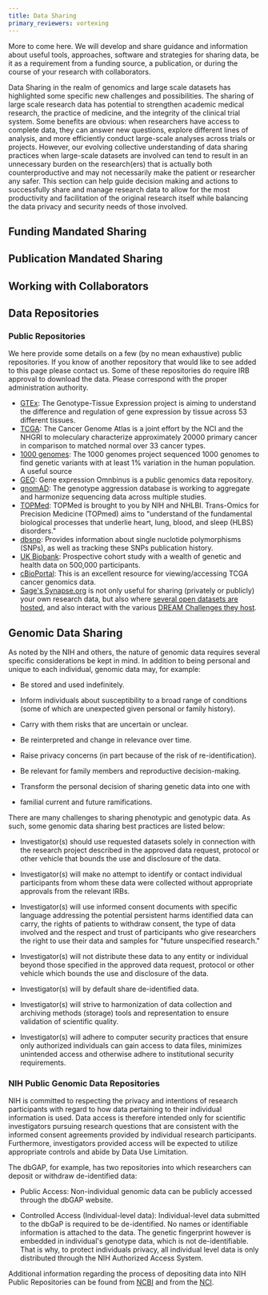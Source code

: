 ```yaml
---
title: Data Sharing
primary_reviewers: vortexing
---
```


More to come here.  We will develop and share guidance and information about useful tools, approaches, software and strategies for sharing data, be it as a requirement from a funding source, a publication, or during the course of your research with collaborators.  

Data Sharing in the realm of genomics and large scale datasets has highlighted some specific new challenges and possibilities. The sharing of large scale research data has potential to strengthen academic medical research, the
practice of medicine, and the integrity of the clinical trial system. Some benefits are obvious: when researchers have access to complete data, they can answer new questions, explore different lines of analysis, and more efficiently
conduct large-scale analyses across trials or projects. However, our evolving collective understanding of data sharing practices when large-scale datasets are involved can tend to result in an unnecessary burden on the
research(ers) that is actually both counterproductive and may not necessarily make the patient or researcher any safer. This section can help guide decision making and actions to successfully share and manage research data to allow for the most productivity and facilitation of the original research itself while balancing the data privacy and security needs of those involved.



## Funding Mandated Sharing




## Publication Mandated Sharing




## Working with Collaborators



## Data Repositories

### Public Repositories

We here provide some details on a few (by no mean exhaustive) public repositories. If you know of another repository that would like to see added to this page please contact us. Some of these repositories do require IRB approval to download the data. Please correspond with the proper administration authority. 

- [GTEx](https://gtexportal.org/home/): The Genotype-Tissue Expression  project is aiming to understand the difference and regulation of gene expression by tissue across 53 different tissues.
- [TCGA](https://www.cancer.gov/about-nci/organization/ccg/research/structural-genomics/tcga): The Cancer Genome Atlas is a joint effort by the NCI and the NHGRI to moleculary characterize approximately 20000 primary cancer in comparison to matched normal over 33 cancer types. 
- [1000 genomes](http://www.internationalgenome.org/home): The 1000 genomes project sequenced 1000 genomes to find genetic variants with at least 1% variation in the human population. A useful source
- [GEO](https://www.ncbi.nlm.nih.gov/geo/): Gene expression Omnbinus  is a public genomics data repository. 
- [gnomAD](https://gnomad.broadinstitute.org): The genotype aggression database  is working to aggregate and harmonize sequencing data across multiple studies. 
- [TOPMed](https://www.nhlbiwgs.org): TOPMed is brought to you by NIH and NHLBI. Trans-Omics for Precision Medicine (TOPmed) aims to "understand of the fundamental biological processes that underlie heart, lung, blood, and sleep (HLBS) disorders." 
- [dbsnp](https://www.ncbi.nlm.nih.gov/snp): Provides information about single nuclotide polymorphisms (SNPs), as well as tracking these SNPs publication history. 
- [UK Biobank](https://www.ukbiobank.ac.uk): Prospective cohort study with a wealth of genetic and health data on 500,000 participants. 
- [cBioPortal](http://www.cbioportal.org/):  This is an excellent resource for viewing/accessing TCGA cancer genomics data.  
- [Sage's Synapse.org](https://www.synapse.org/) is not only useful for sharing (privately or publicly) your own research data, but also where [several open datasets are hosted](https://www.synapse.org/#!StandaloneWiki:OpenResearchProjects), and also interact with the various [DREAM Challenges they host](http://dreamchallenges.org/).



## Genomic Data Sharing

As noted by the NIH and others, the nature of genomic data requires several specific considerations be kept in mind. In addition to being personal and unique to each individual, genomic data may, for example:

-   Be stored and used indefinitely.

-   Inform individuals about susceptibility to a broad range of conditions (some of which are unexpected given personal or family history).

-   Carry with them risks that are uncertain or unclear.

-   Be reinterpreted and change in relevance over time.

-   Raise privacy concerns (in part because of the risk of re-identification).

-   Be relevant for family members and reproductive decision-making.

-   Transform the personal decision of sharing genetic data into one with
-   familial current and future ramifications.

There are many challenges to sharing phenotypic and genotypic data. As such,
some genomic data sharing best practices are listed below:

-   Investigator(s) should use requested datasets solely in connection with
    the research project described in the approved data request, protocol or
    other vehicle that bounds the use and disclosure of the data.

-   Investigator(s) will make no attempt to identify or contact individual
    participants from whom these data were collected without appropriate
    approvals from the relevant IRBs.

-   Investigator(s) will use informed consent documents with specific language
    addressing the potential persistent harms identified data can carry, the
    rights of patients to withdraw consent, the type of data involved and the
    respect and trust of participants who give researchers the right to use
    their data and samples for "future unspecified research."

-   Investigator(s) will not distribute these data to any entity or individual
    beyond those specified in the approved data request, protocol or other
    vehicle which bounds the use and disclosure of the data.

-   Investigator(s) will by default share de-identified data.

-   Investigator(s) will strive to harmonization of data collection and archiving methods (storage) tools and representation to ensure validation of scientific quality.

-   Investigator(s) will adhere to computer security practices that ensure only authorized individuals can gain access to data files, minimizes unintended access and otherwise adhere to institutional security requirements.


### NIH Public Genomic Data Repositories

NIH is committed to respecting the privacy and intentions of research
participants with regard to how data pertaining to their individual
information is used. Data access is therefore intended only for
scientific investigators pursuing research questions that are consistent
with the informed consent agreements provided by individual research
participants. Furthermore, investigators provided access will be
expected to utilize appropriate controls and abide by Data Use
Limitation.

The dbGAP, for example, has two repositories into which researchers can deposit or
withdraw de-identified data:

-   Public Access: Non-individual genomic data can be publicly accessed through the dbGAP website.

-   Controlled Access (Individual-level data): Individual-level data submitted to the dbGaP is required to be de-identified. No names or identifiable information is attached to the data. The genetic fingerprint however is embedded in individual's genotype data, which is not de-identifiable. That is why, to protect individuals privacy, all individual level data is only distributed through the NIH Authorized Access System.

Additional information regarding the process of depositing data into NIH Public Repositories can be found from [NCBI](https://www.ncbi.nlm.nih.gov/projects/gap/cgi-bin/GetPdf.cgi?document_name=HowToSubmit.pdf) and from the [NCI](https://datascience.cancer.gov/data-sharing/submitting-data#expectations).  
